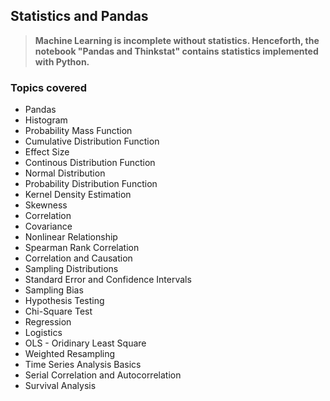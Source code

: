 
## Statistics and Pandas

   >**Machine Learning is incomplete without statistics. Henceforth, the notebook "Pandas and Thinkstat" contains statistics 
    implemented with Python.**

### Topics covered

* Pandas
* Histogram 
* Probability Mass Function
* Cumulative Distribution Function
* Effect Size
* Continous Distribution Function
* Normal Distribution
* Probability Distribution Function
* Kernel Density Estimation
* Skewness
* Correlation
* Covariance
* Nonlinear Relationship
* Spearman Rank Correlation
* Correlation and Causation
* Sampling Distributions
* Standard Error and Confidence Intervals
* Sampling Bias
* Hypothesis Testing
* Chi-Square Test
* Regression
* Logistics
* OLS - Oridinary Least Square
* Weighted Resampling
* Time Series Analysis Basics
* Serial Correlation and Autocorrelation
* Survival Analysis
